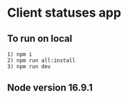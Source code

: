 # Client statuses app
## To run on local
```
1) npm i
2) npm run all:install
3) npm run dev
```

## Node version 16.9.1
